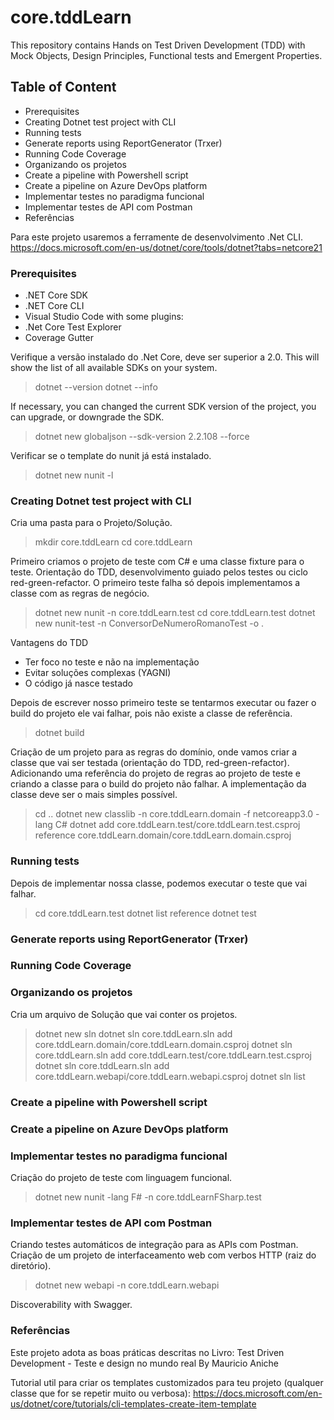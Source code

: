 # core.tddLearn
This repository contains Hands on Test Driven Development (TDD) with Mock Objects, Design Principles, Functional tests and Emergent Properties.

## Table of Content
 - Prerequisites
 - Creating Dotnet test project with CLI
 - Running tests
 - Generate reports using ReportGenerator (Trxer)
 - Running Code Coverage
 - Organizando os projetos
 - Create a pipeline with Powershell script
 - Create a pipeline on Azure DevOps platform
 - Implementar testes no paradigma funcional
 - Implementar testes de API com Postman
 - Referências

Para este projeto usaremos a ferramente de desenvolvimento .Net CLI.
https://docs.microsoft.com/en-us/dotnet/core/tools/dotnet?tabs=netcore21

### Prerequisites

 - .NET Core SDK
 - .NET Core CLI
 - Visual Studio Code with some plugins:
  - .Net Core Test Explorer
  - Coverage Gutter

Verifique a versão instalado do .Net Core, deve ser superior a 2.0. This will show the list of all available SDKs on your system.
> dotnet --version
> dotnet --info

If necessary, you can changed the current SDK version of the project, you can upgrade, or downgrade the SDK.
> dotnet new globaljson --sdk-version 2.2.108 --force

Verificar se o template do nunit já está instalado.
> dotnet new nunit -l

### Creating Dotnet test project with CLI

Cria uma pasta para o Projeto/Solução.
> mkdir core.tddLearn
> cd core.tddLearn

Primeiro criamos o projeto de teste com C# e uma classe fixture para o teste. Orientação do TDD, desenvolvimento guiado pelos testes ou ciclo red-green-refactor. O primeiro teste falha só depois implementamos a classe com as regras de negócio.
> dotnet new nunit -n core.tddLearn.test
> cd core.tddLearn.test
> dotnet new nunit-test -n ConversorDeNumeroRomanoTest -o .

Vantagens do TDD
 - Ter foco no teste e não na implementação
 - Evitar soluções complexas (YAGNI)
 - O código já nasce testado

Depois de escrever nosso primeiro teste se tentarmos executar ou fazer o build do projeto ele vai falhar, pois não existe a classe de referência.
> dotnet build

Criação de um projeto para as regras do domínio, onde vamos criar a classe que vai ser testada (orientação do TDD, red-green-refactor). Adicionando uma referência do projeto de regras ao projeto de teste e criando a classe para o build do projeto não falhar. A implementação da classe deve ser o mais simples possível.
> cd ..
> dotnet new classlib -n core.tddLearn.domain -f netcoreapp3.0 -lang C#
> dotnet add core.tddLearn.test/core.tddLearn.test.csproj reference core.tddLearn.domain/core.tddLearn.domain.csproj

### Running tests

Depois de implementar nossa classe, podemos executar o teste que vai falhar.
> cd core.tddLearn.test
> dotnet list reference
> dotnet test

### Generate reports using ReportGenerator (Trxer)

### Running Code Coverage

### Organizando os projetos

Cria um arquivo de Solução que vai conter os projetos.
> dotnet new sln
> dotnet sln core.tddLearn.sln add core.tddLearn.domain/core.tddLearn.domain.csproj
> dotnet sln core.tddLearn.sln add core.tddLearn.test/core.tddLearn.test.csproj
> dotnet sln core.tddLearn.sln add core.tddLearn.webapi/core.tddLearn.webapi.csproj
> dotnet sln list

### Create a pipeline with Powershell script

### Create a pipeline on Azure DevOps platform

### Implementar testes no paradigma funcional

Criação do projeto de teste com linguagem funcional.
> dotnet new nunit -lang F# -n core.tddLearnFSharp.test

### Implementar testes de API com Postman

Criando testes automáticos de integração para as APIs com Postman.
Criação de um projeto de interfaceamento web com verbos HTTP (raiz do diretório).
> dotnet new webapi -n core.tddLearn.webapi

Discoverability with Swagger.

### Referências

Este projeto adota as boas práticas descritas no Livro:
Test Driven Development - Teste e design no mundo real
By Mauricio Aniche

Tutorial util para criar os templates customizados para teu projeto (qualquer classe que for se repetir muito ou verbosa):
https://docs.microsoft.com/en-us/dotnet/core/tutorials/cli-templates-create-item-template